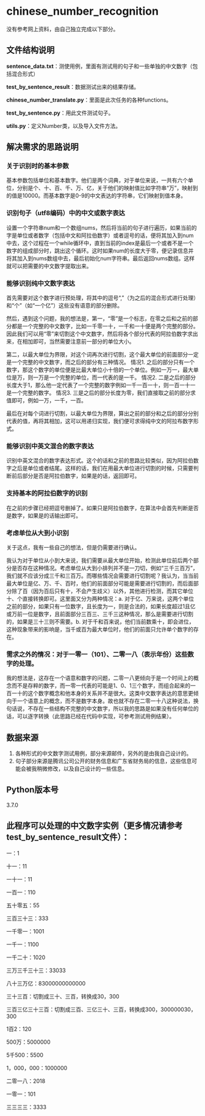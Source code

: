 # chinese_number_recognition
没有参考网上资料，由自己独立完成以下部分。

## 文件结构说明
**sentence_data.txt**：测使用例，里面有测试用的句子和一些单独的中文数字（包括混合形式）

**test_by_sentence_result**：数据测试出来的结果存储。

**chinese_number_translate.py**：里面是此次任务的各种functions。

**test_by_sentence.py**：用此文件测试句子。

**utils.py**：定义Number类，以及导入文件方法。

## 解决需求的思路说明
### 关于识别时的基本参数
基本参数包括单位和基本数字。他们是两个词典，对于单位来说，一共有六个单位，分别是个、十、百、千、万、亿，关于他们的映射值比如字符串“万”，映射到的值是10000。而基本数字是0-9的中文表达的字符串，它们映射到值本身。

### 识别句子（utf8编码）中的中文或数字表达
设置一个字符串num和一个数组nums，然后将当前的句子进行遍历，如果当前的字是单位或者数字（包括中文和阿拉伯数字）或者逗号的话，便将其加入到num中去，这个过程在一个while循环中，直到当前的index是最后一个或者不是一个数字的组成部分时，跳出这个循环。这时如果num的长度大于零，便记录信息并将其加入到nums数组中去，最后初始化num字符串。最后返回nums数组。这样就可以把需要的中文数字提取出来。

### 能够识别纯中文数字表达
首先需要对这个数字进行预处理，将其中的逗号“,”（为之后的混合形式进行处理）和“个”（如“一个亿”）这些没有语意的部分删除。

然后，遇到这个问题，我的想法是，第一，“零”是一个标志，在零之后和之前的部分都是一个完整的中文数字，比如一千零一十，一千和一十便是两个完整的部分。因此我们可以用“零”来切割这个中文数字，然后将各个部分代表的阿拉伯数字求出来，在相加即可，当然需要注意前一部分的单位大小。

第二，以最大单位为界限，对这个词再次进行切割，这个最大单位的前面部分一定是一个完整的中文数字，而之后的部分有三种情况。
情况1. 之后的部分只有一个数字，那这个数字的单位便是比最大单位小十倍的一个单位。例如一万一，最大单位是万，则一万是一个完整的单位，而一代表的是一千。
情况2. 二是之后的部分长度大于1，那么他一定代表了一个完整的数字例如一千一百一十，则一百一十一是一个完整的数字。
情况3. 三是之后的部分长度为零，我们直接取之前的部分求值即可，例如一万，一千，一百。

最后在对每个词进行切割，以最大单位为界限，算出之前的部分和之后的部分分别代表的值，再将其相加，这可以用递归实现，我们便可求得纯中文的阿拉布数字形式。

### 能够识别中英文混合的数字表达
识别中英文混合的数字表达形式。这个的话和之前的思路比较类似，因为阿拉伯数字之后是单位或者结尾。这样的话，我们在用最大单位进行切割的时候，只需要判断前后部分是否是阿拉伯数字，如果是的话，返回即可。

### 支持基本的阿拉伯数字的识别
在之前的步骤已经把逗号删掉了。如果只是阿拉伯数字，在算法中会首先判断是否是数字，如果是的话输出即可。

### 考虑单位从大到小识别
关于这点，我有一些自己的想法，但是仍需要进行确认。

我认为对于单位从小到大来说，我们需要从最大单位开始，检测此单位前后两个部分是否存在这种情况。考虑单位从大到小排列并不是一刀切，例如“三千三百万”，我们就不应该分成三千和三百万。而哪些情况会需要进行切割呢？我认为，当当前最大单位是亿、万、千、百时，他们的前面部分可能是需要进行切割的，而后面部分除了百（因为百后只有十，不会产生歧义）以外，其他进行检测，而其它单位十、个直接转换即可。这里面又分为两种情况：a. 对于亿、万来说，这两个单位之前的部分，如果只有一位数字，且长度为一，则是合法的，如果长度超过1且亿或万前一位是数字，且前面部分三百三、三千三这种情况，那么是需要进行切割的，如果是三十三则不需要。b. 对于千和百来说，他们当前数乘十，即会进位，这种现象带来的影响是，当千或百为最大单位时，他们的前面只允许单个数字的存在。

### 需求之外的情况：对于一零一（101）、二零一八（表示年份）这些数字的处理。
我的想法是，这存在一个语意和数字的问题，二零一八更倾向于是一个时间上的概念而不是存粹的数字，而一零一代表的可能是1、0、1三个数字，而组合起来的一百一十的这个数字概念和他本身的关系并不是很大。这类中文数字表达的意思更倾向于一个语意上的概念，而不是数字本身。故也就不存在二零一十八这种说法，换句话说，不存在一些结构不完整的中文数字，所以我的思路是如果没有任何单位的话，可以逐字转换（此思路已经在代码中实现，可参考测试用例结果）。

## 数据来源
1. 各种形式的中文数字测试用例，部分来源邮件，另外的是由我自己设计的。
2. 句子部分来源是腾讯公司公开的财务信息和广东省财务局的信息，这些信息可能会被我稍微修改，以及自己设计的一些信息。

## Python版本号
3.7.0

## 此程序可以处理的中文数字实例（更多情况请参考test_by_sentence_result文件）：
一：1

十一：11

一十一：11

一百一：110

五十零五：55

三百三十三：333

一千零一：1001

一千一：1100

一千二十：1020

三万三千三十三：33033

八十三万亿：83000000000000

三十三百：切割成三十、三百，转换成30，300

三百三亿三十三百：切割成三百、三亿三十、三百，转换成300，300000030，300

1百2：120

500万：5000000

5千500：5500

1，000，000：1000000

二零一八：2018

一零一：101

三三三三：3333
